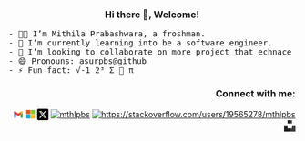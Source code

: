 <!--**mthlpbs/mthlpbs** is a ✨ _special_ ✨ repository because its `README.md` (this file) appears on your GitHub profile.-->

<h3 align="center">Hi there 👋, Welcome!</h3>
<pre>
- 👨‍🦱 I’m Mithila Prabashwara, a froshman.
- 🌱 I’m currently learning into be a software engineer.
- 👯 I’m looking to collaborate on more project that echnace my skills & knowledge.
- 😄 Pronouns: asurpbs@github
- ⚡ Fun fact: √-1 2³ Σ 🍎 π
</pre>
<h3 align="right">Connect with me:</h3>
<p align="right">
<a href="mailto:tqd8ewd7d@mozmail.com" target="blank"><img align="center" src="resources/gmail.png" alt="mthlpbs" height="20" width="20" /></a>
<a href="https://learn.microsoft.com/en-us/users/mthlpbs/" target="blank"><img align="center" src="resources/microsoft.png" alt="mthlpbs" height="15" width="15" /></a>
<a href="https://twitter.com/mthlpbs" target="blank"><img align="center" src="resources/twitter.png" alt="mthlpbs" height="20" width="20" /></a>
<a href="https://linkedin.com/in/mthlpbs" target="blank"><img align="center" src="https://raw.githubusercontent.com/rahuldkjain/github-profile-readme-generator/master/src/images/icons/Social/linked-in-alt.svg" alt="mthlpbs" height="15" width="20" /></a>
<a href="https://stackoverflow.com/users/19565278/mthlpbs" target="blank"><img align="center" src="https://raw.githubusercontent.com/rahuldkjain/github-profile-readme-generator/master/src/images/icons/Social/stack-overflow.svg" alt="https://stackoverflow.com/users/19565278/mthlpbs" height="15" width="20" /></a>
<a href=https://unsplash.com/@mthlpbs" target="blank"><img align="center" src="resources/unsplash.png" alt="mthlpbs" height="20" width="20" /></a>
</p>
